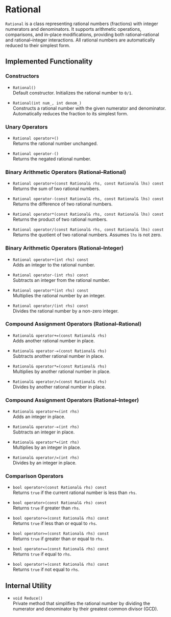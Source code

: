 # Rational

`Rational` is a class representing rational numbers (fractions) with integer numerators and denominators. It supports arithmetic operations, comparisons, and in-place modifications, providing both rational–rational and rational–integer interactions. All rational numbers are automatically reduced to their simplest form.

## Implemented Functionality

### Constructors

- `Rational()`  
  Default constructor. Initializes the rational number to `0/1`.

- `Rational(int num_, int denom_)`  
  Constructs a rational number with the given numerator and denominator. Automatically reduces the fraction to its simplest form.

### Unary Operators

- `Rational operator+()`  
  Returns the rational number unchanged.

- `Rational operator-()`  
  Returns the negated rational number.

### Binary Arithmetic Operators (Rational–Rational)

- `Rational operator+(const Rational& rhs, const Rational& lhs) const`  
  Returns the sum of two rational numbers.

- `Rational operator-(const Rational& rhs, const Rational& lhs) const`  
  Returns the difference of two rational numbers.

- `Rational operator*(const Rational& rhs, const Rational& lhs) const`  
  Returns the product of two rational numbers.

- `Rational operator/(const Rational& rhs, const Rational& lhs) const`  
  Returns the quotient of two rational numbers. Assumes `lhs` is not zero.

### Binary Arithmetic Operators (Rational–Integer)

- `Rational operator+(int rhs) const`  
  Adds an integer to the rational number.

- `Rational operator-(int rhs) const`  
  Subtracts an integer from the rational number.

- `Rational operator*(int rhs) const`  
  Multiplies the rational number by an integer.

- `Rational operator/(int rhs) const`  
  Divides the rational number by a non-zero integer.

### Compound Assignment Operators (Rational–Rational)

- `Rational& operator+=(const Rational& rhs)`  
  Adds another rational number in place.

- `Rational& operator-=(const Rational& rhs)`  
  Subtracts another rational number in place.

- `Rational& operator*=(const Rational& rhs)`  
  Multiplies by another rational number in place.

- `Rational& operator/=(const Rational& rhs)`  
  Divides by another rational number in place.

### Compound Assignment Operators (Rational–Integer)

- `Rational& operator+=(int rhs)`  
  Adds an integer in place.

- `Rational& operator-=(int rhs)`  
  Subtracts an integer in place.

- `Rational& operator*=(int rhs)`  
  Multiplies by an integer in place.

- `Rational& operator/=(int rhs)`  
  Divides by an integer in place.

### Comparison Operators

- `bool operator<(const Rational& rhs) const`  
  Returns `true` if the current rational number is less than `rhs`.

- `bool operator>(const Rational& rhs) const`  
  Returns `true` if greater than `rhs`.

- `bool operator<=(const Rational& rhs) const`  
  Returns `true` if less than or equal to `rhs`.

- `bool operator>=(const Rational& rhs) const`  
  Returns `true` if greater than or equal to `rhs`.

- `bool operator==(const Rational& rhs) const`  
  Returns `true` if equal to `rhs`.

- `bool operator!=(const Rational& rhs) const`  
  Returns `true` if not equal to `rhs`.

## Internal Utility

- `void Reduce()`  
  Private method that simplifies the rational number by dividing the numerator and denominator by their greatest common divisor (GCD).
